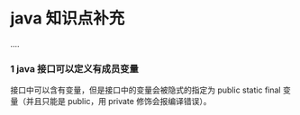 # java 知识点补充

....
### 1 java 接口可以定义有成员变量

接口中可以含有变量，但是接口中的变量会被隐式的指定为 public static final 变量（并且只能是 public，用 private 修饰会报编译错误）。